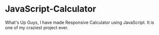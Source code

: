# JavaScript-Calculator
What's Up Guys, I have made Responsive Calculator using JavaScript. It is one of my craziest project ever.
